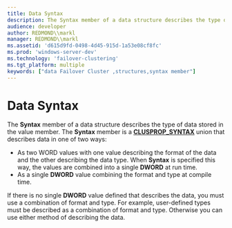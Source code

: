 ```yaml
---
title: Data Syntax
description: The Syntax member of a data structure describes the type of data stored in the value member.
audience: developer
author: REDMOND\\markl
manager: REDMOND\\markl
ms.assetid: 'd615d9fd-0498-4d45-915d-1a53e08cf8fc'
ms.prod: 'windows-server-dev'
ms.technology: 'failover-clustering'
ms.tgt_platform: multiple
keywords: ["data Failover Cluster ,structures,syntax member"]
---
```


# Data Syntax

The **Syntax** member of a data structure describes the type of data stored in the value member. The **Syntax** member is a [**CLUSPROP\_SYNTAX**](clusprop-syntax.md) union that describes data in one of two ways:

-   As two WORD values with one value describing the format of the data and the other describing the data type. When **Syntax** is specified this way, the values are combined into a single **DWORD** at run time.
-   As a single **DWORD** value combining the format and type at compile time.

If there is no single **DWORD** value defined that describes the data, you must use a combination of format and type. For example, user-defined types must be described as a combination of format and type. Otherwise you can use either method of describing the data.

 

 




